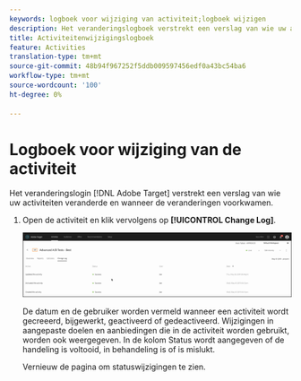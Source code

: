 ```yaml
---
keywords: logboek voor wijziging van activiteit;logboek wijzigen
description: Het veranderingslogboek verstrekt een verslag van wie uw activiteiten veranderde en wanneer de veranderingen voorkwamen.
title: Activiteitenwijzigingslogboek
feature: Activities
translation-type: tm+mt
source-git-commit: 48b94f967252f5ddb009597456edf0a43bc54ba6
workflow-type: tm+mt
source-wordcount: '100'
ht-degree: 0%

---
```



# Logboek voor wijziging van de activiteit

Het veranderingslogin [!DNL Adobe Target] verstrekt een verslag van wie uw activiteiten veranderde en wanneer de veranderingen voorkwamen.

1. Open de activiteit en klik vervolgens op **[!UICONTROL Change Log]**.

   ![Activiteitenwijzigingslogboek](/help/c-activities/assets/change_log.png)

   De datum en de gebruiker worden vermeld wanneer een activiteit wordt gecreeerd, bijgewerkt, geactiveerd of gedeactiveerd. Wijzigingen in aangepaste doelen en aanbiedingen die in de activiteit worden gebruikt, worden ook weergegeven. In de kolom Status wordt aangegeven of de handeling is voltooid, in behandeling is of is mislukt.

   Vernieuw de pagina om statuswijzigingen te zien.
